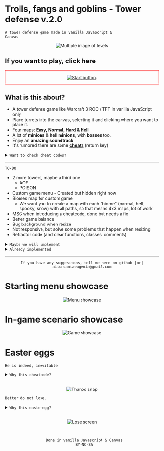 # Trolls, fangs and goblins - Tower defense v.2.0

<code>A tower defense game made in vanilla JavaScript & Canvas</code>

<div align="center">

![Multiple image of levels](https://user-images.githubusercontent.com/14861253/193632986-90237e93-9b04-4f94-bd35-38c4a6542634.gif)
</div>

## If you want to play, click here

<div align="center" style="border: 1px solid red">

[![Start button](https://user-images.githubusercontent.com/14861253/193635756-324bc802-abc5-4732-a0c8-a6bee51eb34a.png)]().

</div

<br>

## What is this about?
- A tower defense game like Warcraft 3 ROC / TFT in vanilla JavaScript only
- Place turrets into the canvas, selecting it and clicking where you want to place it.
- Four maps: <b>Easy, Normal, Hard & Hell</b>
- A lot of <b>minions</b> & <b>hell minions</b>, with <b>bosses</b> too.
- Enjoy an <b>amazing soundtrack</b>
- It's rumored there are some <b><u>cheats</u></b> (return key)

<details>
  <summary><code>Want to check cheat codes?</code></summary>
  Press enter/return key while you are in game. Type the cheat code you want.
  
  ```javascript
  greedisgood - 200 gold
  hollymolly - 1000 gold
  whosyourdaddy - best turret unlocked, the B.F.T
  ezwin - instant win
  4lose - instant lose
  thanos - snap?
  ```  
</details>

---

<code>TO-DO</code>
- 2 more towers, maybe a third one
  - AOE
  - POISON
- Custom game menu - Created but hidden right now
- Biomes map for custom game 
  - We want you to create a map with each "biome" (normal, hell, spooky, snow) with all paths, so that means 4x3 maps, lot of work
- MSG when introducing a cheatcode, done but needs a fix
- Better game balance
- Bug background when resize
- Not responsive, but solve some problems that happen when resizing
- Refractor code (and clear functions, classes, comments)

<details>
  <summary><code>Maybe we will implement</code></summary>
  - Better buttons / better sound on || off button <br>
  - Create ranked with nick+points - if no vanillaJS, don't <br>
  - Create ranked map, infinity map <br>
  - Add points system <br>
  - x100 x minions killed (300 if it's boss) <br>
  - x100 after x min played <br>
  - Show ranked in endgame <br>
  - how do you turn this on (maybe, too much frames) <br>
  - Drops of coins <br>
</details>

<details>
  <summary><code>Already implemented</code></summary>
  - Create hell map path <br>
  - Fix sound bugs (gameOver, winGame) <br>
  - If ESC, pause game and show menu"options" <br>
  - Centered vw & vh canvas <br>
  - Better menu for sound on/off <br>
  - Better bottom UI <br>
  - Restart button (lvl restart) <br>
  - Cheat button explanation <br>
  - Change width+height map (minions+path) on selecting lvl <br>
  - Modal for menu selection~ <br>
  - When pause the game if it is muted, keep muted after continue <br>
  - If we are muted and restart the game, keep muted after it <br>
  - If we are muted in endgame Menu and we restart, keep muted <br>
  - Show DIV with opacity when win/lose (same as pause menu) <br>
  - If endgame, stop frameanimaterequests <br>
  - Create HARD and HELL maps backgrounds <br>
  - Change IMG menu with new maps <br>
  - Boss round and enemies <br>
  - Instruction menu <br>
</details>

---

<div align="center">

```
If you have any suggesitons, tell me here on github |or| aitorsantaeugenia@gmail.com
```
</div>

# Starting menu showcase
<div align="center">

![Menu showcase](https://user-images.githubusercontent.com/14861253/193631952-c34ab736-4e26-4f64-a237-14f08c9ad117.gif)
</div>

# In-game scenario showcase
<div align="center">

![Game showcase](https://user-images.githubusercontent.com/14861253/193631642-9428f64c-d1be-4023-b25f-8dd26a9bcf6a.gif)
</div>

# Easter eggs
<code>He is indeed, inevitable</code>
<details>
  <summary><code>Why this cheatcode?</code></summary>
  I wanted to do some fun cheat codes (more are coming), and I remembered the Google easter egg they did with Thanos. So I found the gauntlet they used and tried my "own" animation.
</details><br>
<div align="center">

![Thanos snap](https://user-images.githubusercontent.com/14861253/193633195-82f51828-d720-4fd9-93ac-009bd099e99c.gif)
</div>

<code>Better do not lose.</code>
<details>
  <summary><code>Why this easteregg?</code></summary>
  I was trying to do something for the ending screen on losing the game. But I didn't like the audio or the animations.. So I browse reddit, and... voilá.
</details><br>

<div align="center">

![Lose screen](https://user-images.githubusercontent.com/14861253/193632223-b74ceea0-e742-43fb-8724-1370567e9a74.gif)
</div>
<br>

<div align="center">

```
  Done in vanilla Javascript & Canvas
  BY-NC-SA
```

</div>

